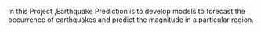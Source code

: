 In this Project ,Earthquake Prediction is to develop models to forecast the occurrence of earthquakes and predict the magnitude in a particular region. 

